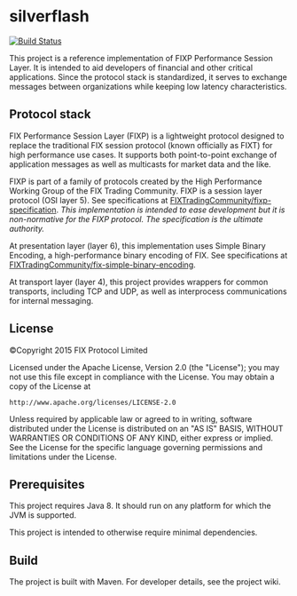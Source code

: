 # silverflash

[![Build Status](https://travis-ci.org/FIXTradingCommunity/silverflash.svg?branch=master)](https://travis-ci.org/FIXTradingCommunity/silverflash)

This project is a reference implementation of FIXP Performance Session Layer. It is intended to 
aid developers of financial and other critical applications. Since the protocol stack is 
standardized, it serves to exchange messages between organizations while keeping low latency
characteristics.

## Protocol stack
FIX Performance Session Layer (FIXP) is a lightweight protocol designed to replace the traditional
FIX session protocol (known officially as FIXT) for high performance use cases. It supports both 
point-to-point exchange of application messages as well as multicasts for market data and the like.

FIXP is part of a family of protocols created by the High Performance Working Group
of the FIX Trading Community. FIXP is a session layer protocol (OSI layer 5). 
See specifications at [FIXTradingCommunity/fixp-specification](https://github.com/FIXTradingCommunity/fixp-specification). *This implementation is intended to ease development but it is non-normative for the FIXP protocol. The specification is the ultimate authority.*

At presentation layer (layer 6), this implementation uses Simple Binary Encoding, a high-performance binary encoding of FIX. 
See specifications at [FIXTradingCommunity/fix-simple-binary-encoding](https://github.com/FIXTradingCommunity/fix-simple-binary-encoding).

At transport layer (layer 4), this project provides wrappers for common transports, including TCP 
and UDP, as well as interprocess communications for internal messaging.

## License
©Copyright 2015 FIX Protocol Limited

Licensed under the Apache License, Version 2.0 (the "License");
you may not use this file except in compliance with the License.
You may obtain a copy of the License at

    http://www.apache.org/licenses/LICENSE-2.0

Unless required by applicable law or agreed to in writing, software
distributed under the License is distributed on an "AS IS" BASIS,
WITHOUT WARRANTIES OR CONDITIONS OF ANY KIND, either express or implied.
See the License for the specific language governing permissions and
limitations under the License.

## Prerequisites
This project requires Java 8. It should run on any platform for which the JVM is supported.

This project is intended to otherwise require minimal dependencies.

## Build
The project is built with Maven. For developer details, see the project wiki.

